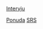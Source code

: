 [Intervju](https://raw.githubusercontent.com/SoftverInzenjeringETFSA/SI2014Tim10/master/Interview.md)

[Ponuda](https://github.com/SoftverInzenjeringETFSA/SI2014Tim10/blob/master/Ponuda.pdf)
[SRS](https://github.com/SoftverInzenjeringETFSA/SI2014Tim10/blob/master/SRS.pdf)

